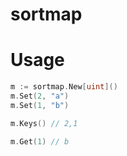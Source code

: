 # sortmap

# Usage
```go
m := sortmap.New[uint]()
m.Set(2, "a")
m.Set(1, "b")

m.Keys() // 2,1

m.Get(1) // b
```
